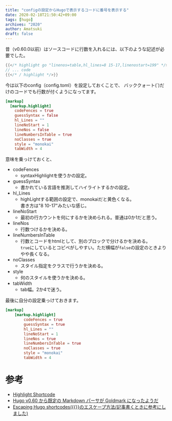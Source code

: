 ```yaml
---
title: "configの設定からHugoで表示するコードに番号を表示する"
date: 2020-02-18T21:50:42+09:00
tags: [hugo]
archives: "2020"
author: Amatsuki
draft: false
---
```


昔（v0.60.0以前）はソースコードに行数を入れるには、以下のような記述が必要でした。
```go
{{</* highlight go "linenos=table,hl_lines=8 15-17,linenostart=199" */>}}
// ... code
{{</* / highlight */>}}
```

今は以下のconfig（config.toml）を設定しておくことで、
バッククォート(`)だけのコードでも行数が付くようになってます。

```toml
[markup]
  [markup.highlight]
    codeFences = true
    guessSyntax = false
    hl_Lines = ""
    lineNoStart = 1
    lineNos = false
    lineNumbersInTable = true
    noClasses = true
    style = "monokai"
    tabWidth = 4
```
意味を乗っけておくと、
- codeFences
    - syntaxHighlightを使うかの設定。
- guessSyntax
    - 書かれている言語を推測してハイライトするかの設定。
- hl_Lines
    - highLightする範囲の設定で、monokaiだと黄色くなる。  
    書き方は"8 10-17"みたいな感じ。
- lineNoStart
    - 最初の行カウントを何にするかを決められる。普通は0か1だと思う。
- lineNos
    - 行数つけるかを決める。
- lineNumbersInTable
    - 行数とコードをhtmlとして、別のブロックで分けるかを決める。  
    `true`にしているとコピペがしやすい。ただ横幅が`false`の設定のときよりやや長くなる。
- noClasses
    - スタイル指定をクラスで行うかを決める。
- style
    - 何のスタイルを使うかを決める。
- tabWidth
    - tab幅。2か4で迷う。

最後に自分の設定乗っけておきます。
```toml
[markup]
    [markup.highlight]
        codeFences = true
        guessSyntax = true
        hl_Lines = ""
        lineNoStart = 1
        lineNos = true
        lineNumbersInTable = true
        noClasses = true
        style = "monokai"
        tabWidth = 4
```

# 参考
- [Highlight Shortcode](https://gohugo.io/getting-started/configuration-markup/#configure-markup)
- [Hugo v0.60 から既定の Markdown パーサが Goldmark になったようだ](https://text.baldanders.info/release/2019/11/hugo-v0_60-with-goldmark-parser/)
- [Escaping Hugo shortcodes({{}}のエスケープ方法/記事書くときに参考にしました)](https://liatas.com/posts/escaping-hugo-shortcodes/)